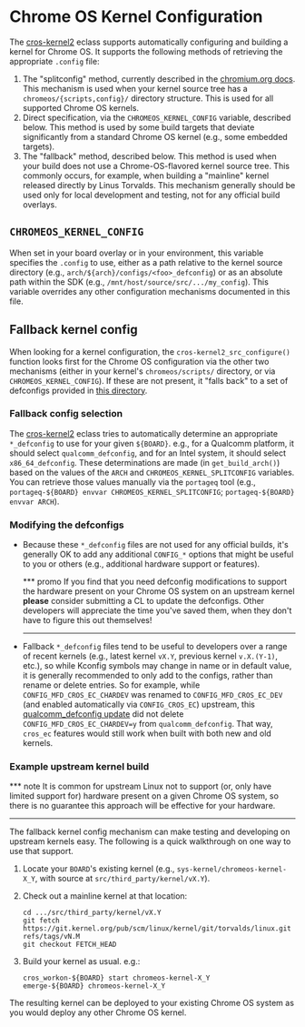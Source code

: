 # Chrome OS Kernel Configuration

The [cros-kernel2] eclass supports automatically configuring and building a
kernel for Chrome OS. It supports the following methods of retrieving the
appropriate `.config` file:

1.  The "splitconfig" method, currently described in the [chromium.org docs].
    This mechanism is used when your kernel source tree has a
    `chromeos/{scripts,config}/` directory structure. This is used for all
    supported Chrome OS kernels.
1.  Direct specification, via the `CHROMEOS_KERNEL_CONFIG` variable, described
    below. This method is used by some build targets that deviate significantly
    from a standard Chrome OS kernel (e.g., some embedded targets).
1.  The "fallback" method, described below. This method is used when your build
    does not use a Chrome-OS-flavored kernel source tree. This commonly occurs,
    for example, when building a "mainline" kernel released directly by Linus
    Torvalds. This mechanism generally should be used only for local
    development and testing, not for any official build overlays.

## `CHROMEOS_KERNEL_CONFIG`

When set in your board overlay or in your environment, this variable specifies
the `.config` to use, either as a path relative to the kernel source directory
(e.g., `arch/${arch}/configs/<foo>_defconfig`) or as an absolute path within
the SDK (e.g., `/mnt/host/source/src/.../my_config`). This variable overrides
any other configuration mechanisms documented in this file.

## Fallback kernel config

When looking for a kernel configuration, the `cros-kernel2_src_configure()`
function looks first for the Chrome OS configuration via the other two
mechanisms (either in your kernel's `chromeos/scripts/` directory, or via
`CHROMEOS_KERNEL_CONFIG`). If these are not present, it "falls back" to a set
of defconfigs provided in [this directory].

### Fallback config selection

The [cros-kernel2] eclass tries to automatically determine an appropriate
`*_defconfig` to use for your given `${BOARD}`. e.g., for a Qualcomm platform,
it should select `qualcomm_defconfig`, and for an Intel system, it should
select `x86_64_defconfig`. These determinations are made (in
`get_build_arch()`) based on the values of the `ARCH` and
`CHROMEOS_KERNEL_SPLITCONFIG` variables. You can retrieve those values manually
via the `portageq` tool (e.g., `portageq-${BOARD} envvar
CHROMEOS_KERNEL_SPLITCONFIG`; `portageq-${BOARD} envvar ARCH`).

### Modifying the defconfigs

*   Because these `*_defconfig` files are not used for any official builds,
    it's generally OK to add any additional `CONFIG_*` options that might be
    useful to you or others (e.g., additional hardware support or features).

    *** promo
    If you find that you need defconfig modifications to support the hardware
    present on your Chrome OS system on an upstream kernel **please** consider
    submitting a CL to update the defconfigs. Other developers will appreciate
    the time you've saved them, when they don't have to figure this out
    themselves!
    ***

*   Fallback `*_defconfig` files tend to be useful to developers over a range
    of recent kernels (e.g., latest kernel `vX.Y`, previous kernel `v.X.(Y-1)`,
    etc.), so while Kconfig symbols may change in name or in default value, it
    is generally recommended to only add to the configs, rather than rename or
    delete entries. So for example, while `CONFIG_MFD_CROS_EC_CHARDEV` was
    renamed to `CONFIG_MFD_CROS_EC_DEV` (and enabled automatically via
    `CONFIG_CROS_EC`) upstream, this [qualcomm_defconfig update] did not delete
    `CONFIG_MFD_CROS_EC_CHARDEV=y` from `qualcomm_defconfig`. That way,
    `cros_ec` features would still work when built with both new and old
    kernels.

### Example upstream kernel build

*** note
It is common for upstream Linux not to support (or, only have limited support
for) hardware present on a given Chrome OS system, so there is no guarantee
this approach will be effective for your hardware.
***

The fallback kernel config mechanism can make testing and developing on
upstream kernels easy. The following is a quick walkthrough on one way to use
that support.

1.  Locate your `BOARD`'s existing kernel (e.g.,
    `sys-kernel/chromeos-kernel-X_Y`, with source at
    `src/third_party/kernel/vX.Y`).
1.  Check out a mainline kernel at that location:

    ```
    cd .../src/third_party/kernel/vX.Y
    git fetch https://git.kernel.org/pub/scm/linux/kernel/git/torvalds/linux.git refs/tags/vN.M
    git checkout FETCH_HEAD
    ```

1.  Build your kernel as usual. e.g.:

    ```
    cros_workon-${BOARD} start chromeos-kernel-X_Y
    emerge-${BOARD} chromeos-kernel-X_Y
    ```

The resulting kernel can be deployed to your existing Chrome OS system as you
would deploy any other Chrome OS kernel.


[cros-kernel2]: ../cros-kernel2.eclass
[chromium.org docs]: https://dev.chromium.org/chromium-os/how-tos-and-troubleshooting/kernel-configuration
[this directory]: ./
[qualcomm_defconfig update]: https://crrev.com/c/2166346
